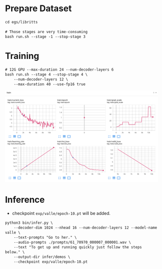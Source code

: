 # Prepare Dataset
```
cd egs/libritts

# Those stages are very time-consuming
bash run.sh --stage -1 --stop-stage 3
```
# Training

```
# 12G GPU --max-duration 24 --num-decoder-layers 6
bash run.sh --stage 4 --stop-stage 4 \
    --num-decoder-layers 12 \
    --max-duration 40 --use-fp16 true
```
![train](./demos/train.png)

# Inference
* checkpoint `exp/valle/epoch-10.pt` will be added.

```
python3 bin/infer.py \
    --decoder-dim 1024 --nhead 16 --num-decoder-layers 12 --model-name valle \
    --text-prompts "Go to her." \
    --audio-prompts ./prompts/61_70970_000007_000001.wav \
    --text "To get up and running quickly just follow the steps below." \
    --output-dir infer/demos \
    --checkpoint exp/valle/epoch-10.pt
```
